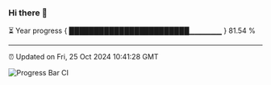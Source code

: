 ### Hi there 👋

⏳ Year progress { ████████████████████████▁▁▁▁▁▁ } 81.54 %

---

⏰ Updated on Fri, 25 Oct 2024 10:41:28 GMT

![Progress Bar CI](https://github.com/IshwaranRudhara/GIT-ACTION/workflows/Progress%20Bar%20CI/badge.svg)
